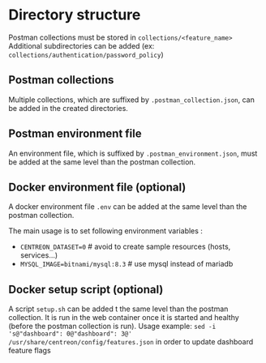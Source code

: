 # Directory structure

Postman collections must be stored in `collections/<feature_name>`
Additional subdirectories can be added (ex: `collections/authentication/password_policy`)

## Postman collections

Multiple collections, which are suffixed by `.postman_collection.json`, can be added in the created directories.

## Postman environment file

An environment file, which is suffixed by `.postman_environment.json`, must be added at the same level than the postman collection.

## Docker environment file (optional)

A docker environment file `.env` can be added at the same level than the postman collection.

The main usage is to set following environment variables :
* `CENTREON_DATASET=0` # avoid to create sample resources (hosts, services...)
* `MYSQL_IMAGE=bitnami/mysql:8.3` # use mysql instead of mariadb

## Docker setup script (optional)

A script `setup.sh` can be added t the same level than the postman collection.
It is run in the web container once it is started and healthy (before the postman collection is run).
Usage example: `sed -i 's@"dashboard": 0@"dashboard": 3@' /usr/share/centreon/config/features.json` in order to update dashboard feature flags
